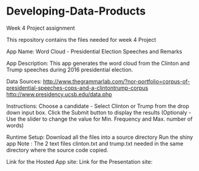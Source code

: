 # Developing-Data-Products
Week 4 Project assignment 

This repository contains the files needed for week 4 Project

App Name:
Word Cloud - Presidential Election Speeches and Remarks

App Description:
This app generates the word cloud from the Clinton and Trump speeches during 2016 presidential election.

Data Sources:
http://www.thegrammarlab.com/?nor-portfolio=corpus-of-presidential-speeches-cops-and-a-clintontrump-corpus
http://www.presidency.ucsb.edu/data.php

Instructions:
Choose a candidate - Select Clinton or Trump from the drop down input box.
Click the Submit button to display the results
(Optionaly - Use the slider to change the value for Min. Frequency and Max. number of words)



Runtime Setup:
Download all the files into a source directory
Run the shiny app
Note : The 2 text files clinton.txt and trump.txt needed in the same directory where the source code copied.

Link for the Hosted App site:
Link for the Presentation site:
